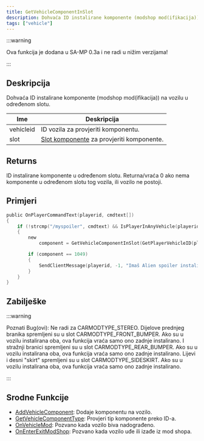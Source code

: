 ```yaml
---
title: GetVehicleComponentInSlot
description: Dohvaća ID instalirane komponente (modshop mod(ifikacija)) na vozilu u određenom slotu.
tags: ["vehicle"]
---
```


:::warning

Ova funkcija je dodana u SA-MP 0.3a i ne radi u nižim verzijama!

:::

## Deskripcija

Dohvaća ID instalirane komponente (modshop mod(ifikacija)) na vozilu u određenom slotu.

| Ime       | Deskripcija                                                              |
| --------- | ------------------------------------------------------------------------ |
| vehicleid | ID vozila za provjeriti komponentu.                                      |
| slot      | [Slot komponente](../resources/Componentslots) za provjeriti komponente. |

## Returns

ID instalirane komponente u određenom slotu. Returna/vraća 0 ako nema komponente u određenom slotu tog vozila, ili vozilo ne postoji.

## Primjeri

```c
public OnPlayerCommandText(playerid, cmdtext[])
{
    if (!strcmp("/myspoiler", cmdtext) && IsPlayerInAnyVehicle(playerid))
    {
        new
            component = GetVehicleComponentInSlot(GetPlayerVehicleID(playerid), CARMODTYPE_SPOILER);

        if (component == 1049)
        {
            SendClientMessage(playerid, -1, "Imaš Alien spoiler instaliran na vaš Elegy!");
        }
    }
}
```

## Zabilješke

:::warning

Poznati Bug(ovi): Ne radi za CARMODTYPE_STEREO. Dijelove prednjeg branika spremljeni su u slot CARMODTYPE_FRONT_BUMPER. Ako su u vozilu instalirana oba, ova funkcija vraća samo ono zadnje instalirano. I stražnji branici spremljeni su u slot CARMODTYPE_REAR_BUMPER. Ako su u vozilu instalirana oba, ova funkcija vraća samo ono zadnje instalirano. Lijevi i desni "skirt" spremljeni su u slot CARMODTYPE_SIDESKIRT. Ako su u vozilu instalirana oba, ova funkcija vraća samo ono zadnje instalirano.

:::

## Srodne Funkcije

- [AddVehicleComponent](AddVehicleComponent): Dodaje komponentu na vozilo.
- [GetVehicleComponentType](GetVehicleComponentType): Provjeri tip komponente preko ID-a.
- [OnVehicleMod](../callbacks/OnVehicleMod): Pozvano kada vozilo biva nadograđeno.
- [OnEnterExitModShop](../callbacks/OnEnterExitModShop): Pozvano kada vozilo uđe ili izađe iz mod shopa.
